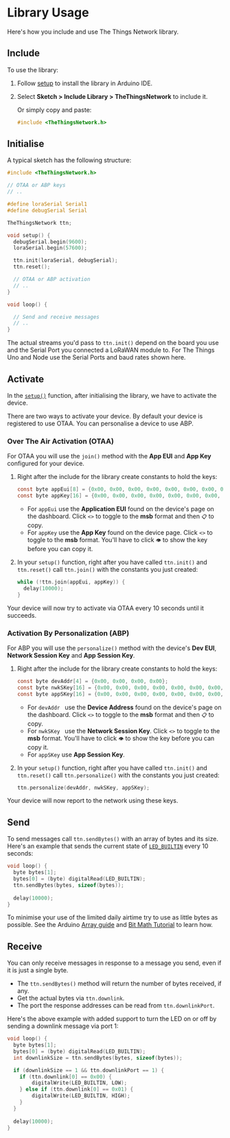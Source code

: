 # Library Usage
Here's how you include and use The Things Network library.

## Include

To use the library:

1.  Follow [setup](#setup) to install the library in Arduino IDE.
2.  Select **Sketch > Include Library > TheThingsNetwork** to include it.

	Or simply copy and paste:
  
	```c
	#include <TheThingsNetwork.h>
	```

## Initialise

A typical sketch has the following structure:

```c
#include <TheThingsNetwork.h>

// OTAA or ABP keys
// ..

#define loraSerial Serial1
#define debugSerial Serial

TheThingsNetwork ttn;

void setup() {
  debugSerial.begin(9600);
  loraSerial.begin(57600);

  ttn.init(loraSerial, debugSerial);
  ttn.reset();

  // OTAA or ABP activation
  // ..
}

void loop() {

  // Send and receive messages
  // ..
}
```

The actual streams you'd pass to `ttn.init()` depend on the board you use and the Serial Port you connected a LoRaWAN module to. For The Things Uno and Node use the Serial Ports and baud rates shown here.

## Activate

In the [`setup()`](https://www.arduino.cc/en/Reference/setup) function, after initialising the library, we have to activate the device.

There are two ways to activate your device. By default your device is registered to use OTAA. You can personalise a device to use ABP.

### Over The Air Activation (OTAA)

For OTAA you will use the `join()` method with the **App EUI** and **App Key** configured for your device.

1.  Right after the include for the library create constants to hold the keys:

    ```c
    const byte appEui[8] = {0x00, 0x00, 0x00, 0x00, 0x00, 0x00, 0x00, 0x00};
    const byte appKey[16] = {0x00, 0x00, 0x00, 0x00, 0x00, 0x00, 0x00, 0x00, 0x00, 0x00, 0x00, 0x00, 0x00, 0x00, 0x00, 0x00};
    ```

    * For `appEui` use the **Application EUI** found on the device's page on the dashboard. Click `<>` to toggle to the **msb** format and then `📋` to copy.
    * For `appKey` use the **App Key** found on the device page. Click `<>` to toggle to the **msb** format. You'll have to click `👁` to show the key before you can copy it.

2.  In your `setup()` function, right after you have called `ttn.init()` and `ttn.reset()` call `ttn.join()` with the constants you just created:

    ```c
    while (!ttn.join(appEui, appKey)) {
      delay(10000);
    }
    ```

Your device will now try to activate via OTAA every 10 seconds until it succeeds.

### Activation By Personalization (ABP)

For ABP you will use the `personalize()` method with the device's **Dev EUI**, **Network Session Key** and **App Session Key**.

1.  Right after the include for the library create constants to hold the keys:

    ```c
    const byte devAddr[4] = {0x00, 0x00, 0x00, 0x00};
    const byte nwkSKey[16] = {0x00, 0x00, 0x00, 0x00, 0x00, 0x00, 0x00, 0x00, 0x00, 0x00, 0x00, 0x00, 0x00, 0x00, 0x00, 0x00};
    const byte appSKey[16] = {0x00, 0x00, 0x00, 0x00, 0x00, 0x00, 0x00, 0x00, 0x00, 0x00, 0x00, 0x00, 0x00, 0x00, 0x00, 0x00};
    ```

    * For `devAddr ` use the **Device Address** found on the device's page on the dashboard. Click `<>` to toggle to the **msb** format and then `📋` to copy.
    * For `nwkSKey ` use the **Network Session Key**. Click `<>` to toggle to the **msb** format. You'll have to click `👁` to show the key before you can copy it.
    * For `appSKey` use **App Session Key**.

2.  In your `setup()` function, right after you have called `ttn.init()` and `ttn.reset()` call `ttn.personalize()` with the constants you just created:

    ```c
    ttn.personalize(devAddr, nwkSKey, appSKey);
    ```

Your device will now report to the network using these keys.

## Send

To send messages call `ttn.sendBytes()` with an array of bytes and its size. Here's an example that sends the current state of [`LED_BUILTIN`](https://www.arduino.cc/en/Reference/Constants) every 10 seconds:

```c
void loop() {
  byte bytes[1];
  bytes[0] = (byte) digitalRead(LED_BUILTIN);
  ttn.sendBytes(bytes, sizeof(bytes));
  
  delay(10000);
}
```

To minimise your use of the limited daily airtime try to use as little bytes as possible. See the Arduino [Array guide](https://www.arduino.cc/en/Reference/Array) and [Bit Math Tutorial](http://playground.arduino.cc/Code/BitMath#binary) to learn how.

## Receive

You can only receive messages in response to a message you send, even if it is just a single byte.

* The `ttn.sendBytes()` method will return the number of bytes received, if any.
* Get the actual bytes via `ttn.downlink`.
* The port the response addresses can be read from `ttn.downlinkPort`.

Here's the above example with added support to turn the LED on or off by sending a downlink message via port 1:

```c
void loop() {
  byte bytes[1];
  bytes[0] = (byte) digitalRead(LED_BUILTIN);
  int downlinkSize = ttn.sendBytes(bytes, sizeof(bytes));

  if (downlinkSize == 1 && ttn.downlinkPort == 1) {
    if (ttn.downlink[0] == 0x00) {
    	digitalWrite(LED_BUILTIN, LOW);
    } else if (ttn.downlink[0] == 0x01) {
    	digitalWrite(LED_BUILTIN, HIGH);
    }
  }
  
  delay(10000);
}
```